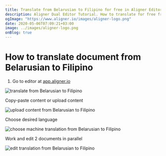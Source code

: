 ```yaml
---
title: Translate from Belarusian to Filipino for free in Aligner Editor
description: Aligner Dual Editor Tutorial. How to translate for free from Belarusian to Filipino. Aligner is multilingual document management platform. 
ogImage: "https://www.aligner.io/images/aligner-logo.png"
date: 2020-05-06T07:09:21+03:00
image: ../images/aligner-logo.png
onBlog: true
---
```


# How to translate document from Belarusian to Filipino

1. Go to editor at [app.aligner.io](https://app.aligner.io "Aligner App web page")

![translate from Belarusian to Filipino](../aligner-blank-editor.png "translate from Belarusian to Filipino")

Copy-paste content or upload content

![upload content from Belarusian to Filipino](../aligner-uploaded-document.png "upload content from Belarusian to Filipino")

Choose desired language

![choose machine translation from Belarusian to Filipino](../aligner-language-dropdown.png "choose machine translation from Belarusian to Filipino")

Work and edit 2 documents in parallel

![edit translation from Belarusian to Filipino](../aligner-double-sitded-editor.png "edit translation from Belarusian to Filipino")

